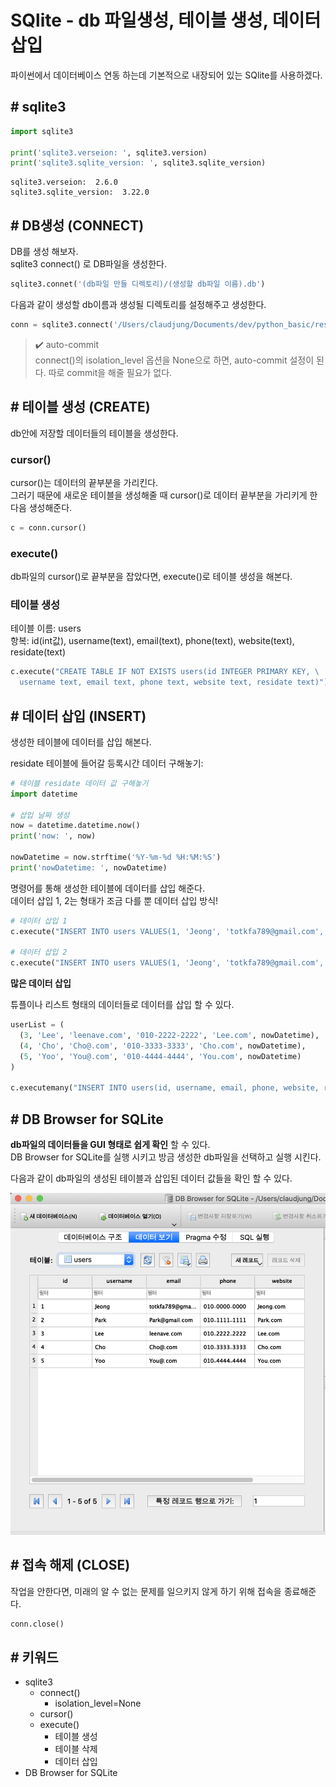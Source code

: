# SQlite - db 파일생성, 테이블 생성, 데이터 삽입

파이썬에서 데이터베이스 연동 하는데 기본적으로 내장되어 있는 SQlite를 사용하겠다.

## # sqlite3
```py
import sqlite3

print('sqlite3.verseion: ', sqlite3.version)
print('sqlite3.sqlite_version: ', sqlite3.sqlite_version)
```
```
sqlite3.verseion:  2.6.0
sqlite3.sqlite_version:  3.22.0
```

## # DB생성 (CONNECT)
DB를 생성 해보자.  
sqlite3 connect() 로 DB파일을 생성한다.  
```py
sqlite3.connet('(db파일 만들 디렉토리)/(생성할 db파일 이름).db')
```
다음과 같이 생성할 db이름과 생성될 디렉토리를 설정해주고 생성한다.
```py
conn = sqlite3.connect('/Users/claudjung/Documents/dev/python_basic/resource/database.db', isolation_level = None)
```
> ✔️ auto-commit  
> connect()의 isolation_level 옵션을 None으로 하면, auto-commit 설정이 된다. 따로 commit을 해줄 필요가 없다.

## # 테이블 생성 (CREATE)
db안에 저장할 데이터들의 테이블을 생성한다.  

### **cursor()**
cursor()는 데이터의 끝부분을 가리킨다.   
그러기 때문에 새로운 테이블을 생성해줄 때 cursor()로 데이터 끝부분을 가리키게 한 다음 생성해준다.

```py
c = conn.cursor()
```
### **execute()**
db파일의 cursor()로 끝부분을 잡았다면, execute()로 테이블 생성을 해본다.

### **테이블 생성**
테이블 이름: users  
항복: id(int값), username(text), email(text), phone(text), website(text), residate(text)
```py
c.execute("CREATE TABLE IF NOT EXISTS users(id INTEGER PRIMARY KEY, \
  username text, email text, phone text, website text, residate text)")
```

## # 데이터 삽입 (INSERT)
생성한 테이블에 데이터를 삽입 해본다.

residate 테이블에 들어갈 등록시간 데이터 구해놓기:
```py
# 테이블 residate 데이터 값 구해놓기
import datetime

# 삽입 날짜 생성
now = datetime.datetime.now()
print('now: ', now)

nowDatetime = now.strftime('%Y-%m-%d %H:%M:%S')
print('nowDatetime: ', nowDatetime)
```
명령어를 통해 생성한 테이블에 데이터를 삽입 해준다.  
데이터 삽입 1, 2는 형태가 조금 다를 뿐 데이터 삽입 방식!
```py
# 데이터 삽입 1
c.execute("INSERT INTO users VALUES(1, 'Jeong', 'totkfa789@gmail.com', '010-0000-0000', 'Jeong.com', ? )", (nowDatetime,))

# 데이터 삽입 2
c.execute("INSERT INTO users VALUES(1, 'Jeong', 'totkfa789@gmail.com', '010-0000-0000', 'Jeong.com', ? )", (nowDatetime,))

```

**많은 데이터 삽입**  

튜플이나 리스트 형태의 데이터들로 데이터를 삽입 할 수 있다.
```py
userList = (
  (3, 'Lee', 'leenave.com', '010-2222-2222', 'Lee.com', nowDatetime),
  (4, 'Cho', 'Cho@.com', '010-3333-3333', 'Cho.com', nowDatetime),
  (5, 'Yoo', 'You@.com', '010-4444-4444', 'You.com', nowDatetime)
)

c.executemany("INSERT INTO users(id, username, email, phone, website, residate) VALUES (?, ?, ?, ?, ?, ?)", userList)
```

## # DB Browser for SQLite
**db파일의 데이터들을 GUI 형태로 쉽게 확인** 할 수 있다.  
DB Browser for SQLite를 실행 시키고 방금 생성한 db파일을 선택하고 실행 시킨다.  
  
다음과 같이 db파일의 생성된 테이블과 삽입된 데이터 값들을 확인 할 수 있다.

<img src="../image/db_GUI.png">

## # 접속 해제 (CLOSE)
작업을 안한다면, 미래의 알 수 없는 문제를 일으키지 않게 하기 위해 접속을 종료해준다. 

```py
conn.close()
```


## # 키워드
  - sqlite3
    - connect()
      - isolation_level=None
    - cursor()
    - execute()
      - 테이블 생성
      - 테이블 삭제
      - 데이터 삽입
  - DB Browser for SQLite